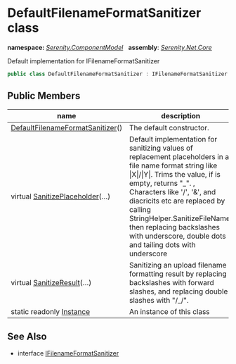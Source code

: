 # DefaultFilenameFormatSanitizer class
**namespace:** *[Serenity.ComponentModel](../README.md#serenity.componentmodel-namespace)*   **assembly**: *[Serenity.Net.Core](../README.md)*

Default implementation for IFilenameFormatSanitizer

```csharp
public class DefaultFilenameFormatSanitizer : IFilenameFormatSanitizer
```

## Public Members

| name | description |
| --- | --- |
| [DefaultFilenameFormatSanitizer](DefaultFilenameFormatSanitizer/DefaultFilenameFormatSanitizer.md)() | The default constructor. |
| virtual [SanitizePlaceholder](DefaultFilenameFormatSanitizer/SanitizePlaceholder.md)(…) | Default implementation for sanitizing values of replacement placeholders in a file name format string like &#x7C;X&#x7C;/&#x7C;Y&#x7C;. Trims the value, if is empty, returns "_". , Characters like '/', '&amp;', and diacricits etc are replaced by calling StringHelper.SanitizeFileName, then replacing backslashes with underscore, double dots and tailing dots with underscore |
| virtual [SanitizeResult](DefaultFilenameFormatSanitizer/SanitizeResult.md)(…) | Sanitizing an upload filename formatting result by replacing backslashes with forward slashes, and replacing double slashes with "/_/". |
| static readonly [Instance](DefaultFilenameFormatSanitizer/Instance.md) | An instance of this class |

## See Also

* interface [IFilenameFormatSanitizer](IFilenameFormatSanitizer.md)